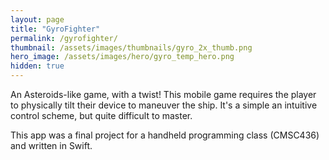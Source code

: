 ```yaml
---
layout: page
title: "GyroFighter"
permalink: /gyrofighter/
thumbnail: /assets/images/thumbnails/gyro_2x_thumb.png
hero_image: /assets/images/hero/gyro_temp_hero.png
hidden: true
---
```


An Asteroids-like game, with a twist! This mobile game requires the player to physically tilt their device to maneuver the ship.
It's a simple an intuitive control scheme, but quite difficult to master.

This app was a final project for a handheld programming class (CMSC436) and written in Swift.